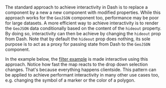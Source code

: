 The standard approach to achieve interactivity in Dash is to replace a component by a new a new component with modified properties. While this approach works for the `GeoJSON` component too, performance may be poor for large datasets. A more efficient way to achieve interactivity is to render the `GeoJSON` data conditionally based on the content of the `hideout` property. By doing so, interactivity can then be achieve by changing the `hideout` prop from Dash. Note that by default the `hideout` prop does nothing, its sole purpose is to act as a proxy for passing state from Dash to the `GeoJSON` component.

In the example below, the [filter example](#geojson_filter) is made interactive using this approach. Notice how fast the map reacts to the drop down selection changes. That's because everything happens clientside. This pattern can be applied to achieve performant interactivity in many other use cases too, e.g. changing the symbol of a marker or the color of a polygon.  